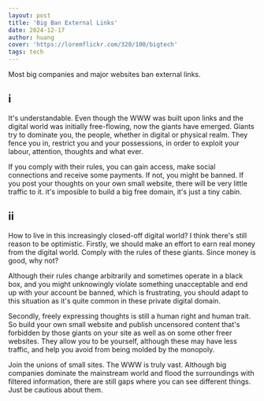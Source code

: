 ```yaml
---
layout: post
title: 'Big Ban External Links'
date: 2024-12-17
author: huang
cover: 'https://loremflickr.com/320/100/bigtech'
tags: tech
---
```


Most big companies and major websites ban external links.

## i

It's understandable. Even though the WWW was built upon links and the digital world was initially free-flowing, now the giants have emerged. Giants try to dominate you, the people,  whether in digital or physical realm. They fence you in, restrict you and your possessions, in order to exploit your labour, attention, thoughts and what ever.

If you comply with their rules, you can gain access, make social connections and receive some payments. If not, you might be banned.  If you post your thoughts on your own small website, there will be very little traffic to it. it's imposible to build a big free domain, it's just a tiny cabin.

## ii

How to live in this increasingly closed-off digital world? I think there's still reason to be optimistic. Firstly, we should make an effort to earn real money from the digital world. Comply with the rules of these giants. Since money is good, why not?

Although their rules change arbitrarily and sometimes operate in a black box, and you might unknowingly violate something unacceptable and end up with your account be banned, which is frustrating, you should adapt to this situation as it's quite common in these private digital domain.

Secondly, freely expressing thoughts is still a human right and  human trait. So build your own small website and publish uncensored content that's forbidden by those giants on your site as well as on some other freer websites. They allow you to be yourself, although these may have less traffic, and help you avoid from being molded by the monopoly.

Join the unions of small sites. The WWW is truly vast. Although big companies dominate the mainstream world and flood the surroundings with filtered information, there are still gaps where you can see different things. Just be cautious about them.
